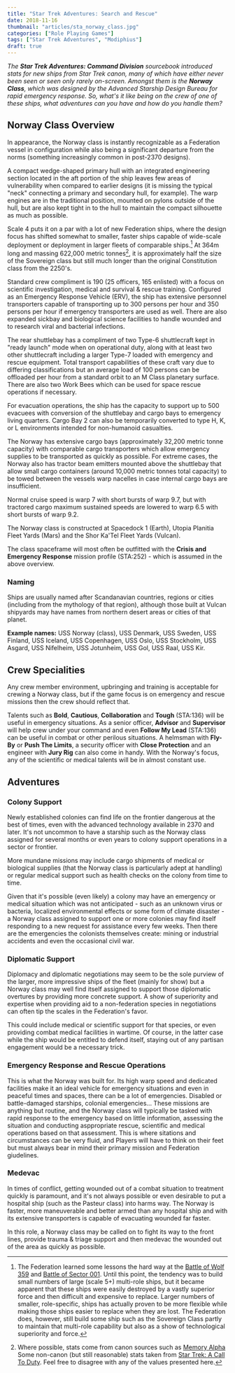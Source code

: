 ```yaml
---
title: "Star Trek Adventures: Search and Rescue"
date: 2018-11-16
thumbnail: "articles/sta_norway_class.jpg"
categories: ["Role Playing Games"]
tags: ["Star Trek Adventures", "Modiphius"]
draft: true
---
```


_The **Star Trek Adventures: Command Division** sourcebook introduced stats for new ships from Star Trek canon, many of which have either never been seen or seen only rarely on-screen. Amongst them is the **Norway Class**, which was designed by the Advanced Starship Design Bureau for rapid emergency response. So, what's it like being on the crew of one of these ships, what adventures can you have and how do you handle them?_

## Norway Class Overview

In appearance, the Norway class is instantly recognizable as a Federation vessel in configuration while also being a significant departure from the norms (something increasingly common in post-2370 designs).

A compact wedge-shaped primary hull with an integrated engineering section located in the aft portion of the ship leaves few areas of vulnerability when compared to earlier designs (it is missing the typical "neck" connecting a primary and secondary hull, for example). The warp engines are in the traditional position, mounted on pylons outside of the hull, but are also kept tight in to the hull to maintain the compact silhouette as much as possible.

Scale 4 puts it on a par with a lot of new Federation ships, where the design focus has shifted somewhat to smaller, faster ships capable of wide-scale deployment or deployment in larger fleets of comparable ships.[^1] At 364m long and massing 622,000 metric tonnes[^2], it is approximately half the size of the Sovereign class but still much longer than the original Constitution class from the 2250's.

Standard crew compliment is 190 (25 officers, 165 enlisted) with a focus on scientific investigation, medical and survival & rescue training. Configured as an Emergency Response Vehicle (ERV), the ship has extensive personnel transporters capable of transporting up to 300 persons per hour and 350 persons per hour if emergency transporters are used as well. There are also expanded sickbay and biological science facilities to handle wounded and to research viral and bacterial infections. 

The rear shuttlebay has a compliment of two Type-6 shuttlecraft kept in "ready launch" mode when on operational duty, along with at least two other shuttlecraft including a larger Type-7 loaded with emergency and rescue equipment. Total transport capabilities of these craft vary due to differing classifications but an average load of 100 persons can be offloaded per hour from a standard orbit to an M Class planetary surface. There are also two Work Bees which can be used for space rescue operations if necessary.

For evacuation operations, the ship has the capacity to support up to 500 evacuees with conversion of the shuttlebay and cargo bays to emergency living quarters. Cargo Bay 2 can also be temporarily converted to type H, K, or L environments intended for non-humanoid casualties.

The Norway has extensive cargo bays (approximately 32,200 metric tonne capacity) with comparable cargo transporters which allow emergency supplies to be transported as quickly as possible. For extreme cases, the Norway also has tractor beam emitters mounted above the shuttlebay that allow small cargo containers (around 10,000 metric tonnes total capacity) to be towed between the vessels warp nacelles in case internal cargo bays are insufficient.

Normal cruise speed is warp 7 with short bursts of warp 9.7, but with tractored cargo maximum sustained speeds are lowered to warp 6.5 with short bursts of warp 9.2.

The Norway class is constructed at Spacedock 1 (Earth), Utopia Planitia Fleet Yards (Mars) and the Shor Ka'Tel Fleet Yards (Vulcan).

The class spaceframe will most often be outfitted with the **Crisis and Emergency Response** mission profile (STA:252) - which is assumed in the above overview. 

### Naming

Ships are usually named after Scandanavian countries, regions or cities (including from the mythology of that region), although those built at Vulcan shipyards may have names from northern desert areas or cities of that planet.

**Example names:** USS Norway (class), USS Denmark, USS Sweden, USS Finland, USS Iceland, USS Copenhagen, USS Oslo, USS Stockholm, USS Asgard, USS Nifelheim, USS Jotunheim, USS Gol, USS Raal, USS Kir.

## Crew Specialities

Any crew member environment, upbringing and training is acceptable for crewing a Norway class, but if the game focus is on emergency and rescue missions then the crew should reflect that.

Talents such as **Bold**, **Cautious**, **Collaboration** and **Tough** (STA:136) will be useful in emergency situations. As a senior officer, **Advisor** and **Supervisor** will help crew under your command and even **Follow My Lead** (STA:136) can be useful in combat or other perilous situations. A helmsman with **Fly-By** or **Push The Limits**, a security officer with **Close Protection** and an engineer with **Jury Rig** can also come in handy. With the Norway's focus, any of the scientific or medical talents will be in almost constant use.

## Adventures

### Colony Support

Newly established colonies can find life on the frontier dangerous at the best of times, even with the advanced technology available in 2370 and later. It's not uncommon to have a starship such as the Norway class assigned for several months or even years to colony support operations in a sector or frontier.

More mundane missions may include cargo shipments of medical or biological supplies (that the Norway class is particularly adept at handling) or regular medical support such as health checks on the colony from time to time.

Given that it's possible (even likely) a colony may have an emergency or medical situation which was not anticipated - such as an unknown virus or bacteria, localized environmental effects or some form of climate disaster - a Norway class assigned to support one or more colonies may find itself responding to a new request for assistance every few weeks. Then there are the emergencies the colonists themselves create: mining or industrial accidents and even the occasional civil war.

### Diplomatic Support

Diplomacy and diplomatic negotiations may seem to be the sole purview of the larger, more impressive ships of the fleet (mainly for show) but a Norway class may well find itself assigned to support those diplomatic overtures by providing more concrete support. A show of superiority and expertise when providing aid to a non-federation species in negotiations can often tip the scales in the Federation's favor.

This could include medical or scientific support for that species, or even providing combat medical facilities in wartime. Of course, in the latter case while the ship would be entitled to defend itself, staying out of any partisan engagement would be a necessary trick.

### Emergency Response and Rescue Operations

This is what the Norway was built for. Its high warp speed and dedicated facilities make it an ideal vehicle for emergency situations and even in peaceful times and spaces, there can be a lot of emergencies. Disabled or battle-damaged starships, colonial emergencies... These missions are anything but routine, and the Norway class will typically be tasked with rapid response to the emergency based on little information, assessing the situation and conducting asppropriate rescue, scientific and medical operations based on that assessment. This is where sitations and circumstances can be very fluid, and Players will have to think on their feet but must always bear in mind their primary mission and Federation giudelines.

### Medevac

In times of conflict, getting wounded out of a combat situation to treatment quickly is paramount, and it's not always possible or even desirable to put a hospital ship (such as the Pasteur class) into harms way. The Norway is faster, more maneuverable and better armed than any hospital ship and with its extensive transporters is capable of evacuating wounded far faster.

In this role, a Norway class may be called on to fight its way to the front lines, provide trauma & triage support and then medevac the wounded out of the area as quickly as possible.

[^1]: The Federation learned some lessons the hard way at the [Battle of Wolf 359](http://memory-alpha.wikia.com/wiki/Battle_of_Wolf_359) and [Battle of Sector 001](http://memory-alpha.wikia.com/wiki/Battle_of_Sector_001). Until this point, the tendency was to build small numbers of large (scale 5+) multi-role ships, but it became apparent that these ships were easily destroyed by a vastly superior force and then difficult and expensive to replace. Larger numbers of smaller, role-specific, ships has actually proven to be more flexible while making those ships easier to replace when they are lost. The Federation does, however, still build some ship such as the Sovereign Class partly to maintain that multi-role capability but also as a show of technological superiority and force.

[^2]: Where possible, stats come from canon sources such as [Memory Alpha](http://memory-alpha.wikia.com/wiki/Norway_class.) Some non-canon (but still reasonable) stats taken from [Star Trek: A Call To Duty](http://techspecs.acalltoduty.com/norway.html). Feel free to disagree with any of the values presented here.
